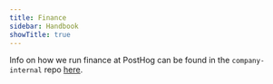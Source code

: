 ```yaml
---
title: Finance
sidebar: Handbook
showTitle: true
---
```


Info on how we run finance at PostHog can be found in the `company-internal` repo [here](https://github.com/PostHog/company-internal/tree/master/finance). 
